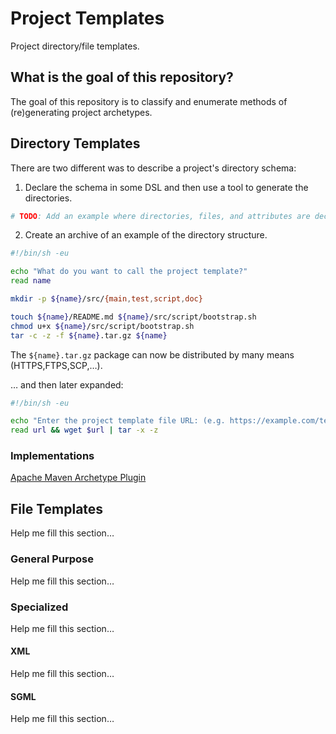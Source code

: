 Project Templates
=================

Project directory/file templates.

## What is the goal of this repository?
The goal of this repository is to classify and enumerate methods of (re)generating project archetypes.


## Directory Templates
There are two different was to describe a project's directory schema:

1. Declare the schema in some DSL and then use a tool to generate the directories.

```sh
# TODO: Add an example where directories, files, and attributes are declared in some prescribed manner that other tools parse and assemble.
```

2. Create an archive of an example of the directory structure.

```sh
#!/bin/sh -eu

echo "What do you want to call the project template?"
read name

mkdir -p ${name}/src/{main,test,script,doc}

touch ${name}/README.md ${name}/src/script/bootstrap.sh
chmod u+x ${name}/src/script/bootstrap.sh
tar -c -z -f ${name}.tar.gz ${name}
```

The `${name}.tar.gz` package can now be distributed by many means (HTTPS,FTPS,SCP,…).

… and then later expanded:

```sh
#!/bin/sh -eu

echo "Enter the project template file URL: (e.g. https://example.com/template.tgz)"
read url && wget $url | tar -x -z
```

### Implementations
[Apache Maven Archetype Plugin](https://maven.apache.org/archetype/maven-archetype-plugin/)

## File Templates
  Help me fill this section…

### General Purpose
  Help me fill this section…

### Specialized
  Help me fill this section…

#### XML
  Help me fill this section…

#### SGML
  Help me fill this section…
